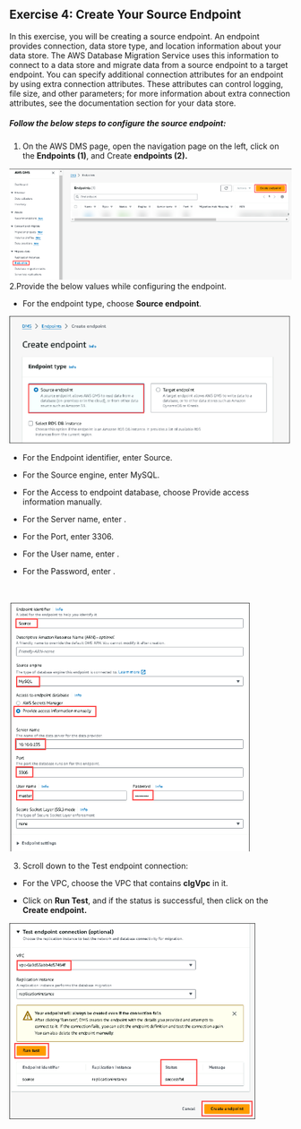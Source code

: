 ## Exercise 4: Create Your Source Endpoint
In this exercise, you will be creating a source endpoint. An endpoint provides connection, data store type, and location information about your data store. The AWS Database Migration Service uses this information to connect to a data store and migrate data from a source endpoint to a target endpoint. You can specify additional connection attributes for an endpoint by using extra connection attributes. These attributes can control logging, file size, and other parameters; for more information about extra connection attributes, see the documentation section for your data store.

##### Follow the below steps to configure the source endpoint:

1. On the AWS DMS page, open the navigation page on the left, click on the **Endpoints (1)**, and Create **endpoints (2).**

![](./screen/Screenshot_35.png)
<br>
2.Provide the below values while configuring the endpoint.

- For the endpoint type, choose **Source endpoint**.

![](./screen/Screenshot_36.png)

- For the Endpoint identifier, enter Source.

- For the Source engine, enter MySQL.

- For the Access to endpoint database, choose Provide access information manually.

- For the Server name, enter .

- For the Port, enter 3306.

- For the User name, enter .

- For the Password, enter .
<br>

![](./screen/Screenshot_37.png)
<br>

3. Scroll down to the Test endpoint connection:

- For the VPC, choose the VPC that contains **clgVpc** in it.

- Click on **Run Test**, and if the status is successful, then click on the **Create endpoint.**

![](./screen/Screenshot_38.png)
<br>
